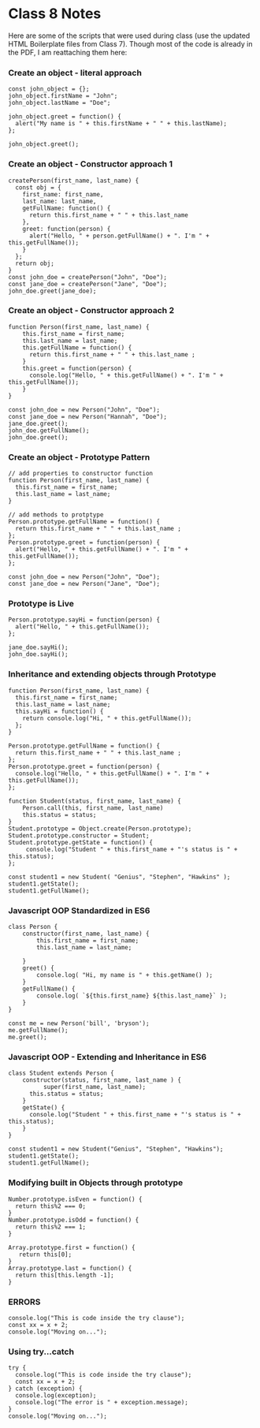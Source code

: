 # Class 8 Notes

Here are some of the scripts that were used during class (use the updated HTML Boilerplate files from Class 7). Though most of the code is already in the PDF, I am reattaching them here:

### Create an object - literal approach
```
const john_object = {};
john_object.firstName = "John"; 
john_object.lastName = "Doe";

john_object.greet = function() {
  alert("My name is " + this.firstName + " " + this.lastName);
};

john_object.greet();
```

### Create an object - Constructor approach 1
```
createPerson(first_name, last_name) {
  const obj = {
    first_name: first_name,
    last_name: last_name, 
    getFullName: function() {
      return this.first_name + " " + this.last_name 
    },
    greet: function(person) {
      alert("Hello, " + person.getFullName() + ". I'm " + this.getFullName());
    } 
  };
  return obj;
}
const john_doe = createPerson("John", "Doe"); 
const jane_doe = createPerson("Jane", "Doe");
john_doe.greet(jane_doe);
```

### Create an object - Constructor approach 2
```
function Person(first_name, last_name) { 
    this.first_name = first_name; 
    this.last_name = last_name;
    this.getFullName = function() {
      return this.first_name + " " + this.last_name ;
    }
    this.greet = function(person) {
      console.log("Hello, " + this.getFullName() + ". I'm " + this.getFullName());
  	}
}

const john_doe = new Person("John", "Doe"); 
const jane_doe = new Person("Hannah", "Doe"); 
jane_doe.greet();
john_doe.getFullName();
john_doe.greet();
```

### Create an object - Prototype Pattern
```
// add properties to constructor function
function Person(first_name, last_name) { 
  this.first_name = first_name; 
  this.last_name = last_name;
}

// add methods to protptype
Person.prototype.getFullName = function() {
  return this.first_name + " " + this.last_name ;
};
Person.prototype.greet = function(person) {
  alert("Hello, " + this.getFullName() + ". I'm " + this.getFullName());
};

const john_doe = new Person("John", "Doe"); 
const jane_doe = new Person("Jane", "Doe");
```

### Prototype is Live
```
Person.prototype.sayHi = function(person) {
  alert("Hello, " + this.getFullName());
};

jane_doe.sayHi();
john_doe.sayHi();

```

### Inheritance and extending objects through Prototype 
```
function Person(first_name, last_name) {
  this.first_name = first_name;
  this.last_name = last_name;
  this.sayHi = function() {
    return console.log("Hi, " + this.getFullName());
  };
}

Person.prototype.getFullName = function() {
  return this.first_name + " " + this.last_name ;
};
Person.prototype.greet = function(person) {
  console.log("Hello, " + this.getFullName() + ". I'm " + this.getFullName());
};

function Student(status, first_name, last_name) {
    Person.call(this, first_name, last_name)
    this.status = status;
}
Student.prototype = Object.create(Person.prototype);
Student.prototype.constructor = Student;
Student.prototype.getState = function() {
     console.log("Student " + this.first_name + "'s status is " + this.status);
};

const student1 = new Student( "Genius", "Stephen", "Hawkins" );
student1.getState();
student1.getFullName();

```

### Javascript OOP Standardized in ES6
```
class Person {
    constructor(first_name, last_name) {
        this.first_name = first_name;
        this.last_name = last_name;

    }
    greet() {
        console.log( "Hi, my name is " + this.getName() );
    }
    getFullName() {
     	console.log( `${this.first_name} ${this.last_name}` );
    }
}

const me = new Person('bill', 'bryson');
me.getFullName();
me.greet();

```

### Javascript OOP - Extending and Inheritance in ES6
```
class Student extends Person {
    constructor(status, first_name, last_name ) {
		  super(first_name, last_name);            
      this.status = status;
    }
    getState() {
      console.log("Student " + this.first_name + "'s status is " + this.status);
    }
}

const student1 = new Student("Genius", "Stephen", "Hawkins");
student1.getState();
student1.getFullName();

```

### Modifying built in Objects through prototype
```
Number.prototype.isEven = function() {
  return this%2 === 0;
}
Number.prototype.isOdd = function() {
  return this%2 === 1;
}

Array.prototype.first = function() {
   return this[0];
}
Array.prototype.last = function() {
  return this[this.length -1];
}

```


### ERRORS
```
console.log("This is code inside the try clause");
const xx = x + 2;
console.log("Moving on...");
```

### Using try...catch
```
try {
  console.log("This is code inside the try clause");
  const xx = x + 2;
} catch (exception) {
  console.log(exception);
  console.log("The error is " + exception.message);
}
console.log("Moving on...");
```

